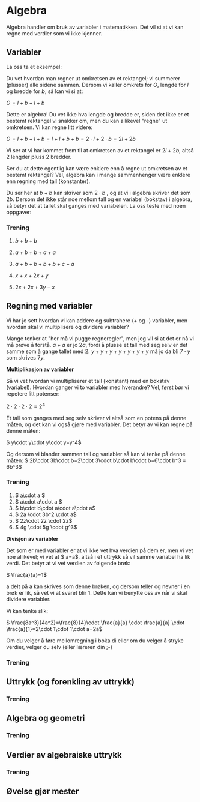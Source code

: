 # Algebra

Algebra handler om bruk av variabler i matematikken. Det vil si at vi kan regne med verdier som vi ikke kjenner. 

## Variabler

La oss ta et eksempel:

Du vet hvordan man regner ut omkretsen av et rektangel; vi summerer (plusser) alle sidene sammen. Dersom vi kaller omkrets for *O*, lengde for *l* og bredde for *b*, så kan vi si at:

$O=l+b+l+b$

Dette er algebra! Du vet ikke hva lengde og bredde er, siden det ikke er et bestemt rektangel vi snakker om, men du kan allikevel "regne" ut omkretsen. Vi kan regne litt videre:

$O=l+b+l+b=l+l+b+b=2\cdot l+2\cdot b=2l+2b$

Vi ser at vi har kommet frem til at omkretsen av et rektangel er $2l+2b$, altså 2 lengder pluss 2 bredder.

Ser du at dette egentlig kan være enklere enn å regne ut omkretsen av et bestemt rektangel? Vel, algebra kan i mange sammenhenger være enklere enn regning med tall (konstanter).

Du ser her at $b+b$ kan skriver som $2\cdot b$ , og at vi i algebra skriver det som $2b$. Dersom det ikke står noe mellom tall og en variabel (bokstav) i algebra, så betyr det at tallet skal ganges med variabelen. La oss teste med noen oppgaver:

### Trening

1. $b+b+b$

2. $a+b+b+a+a$

3. $a+b+b+b+b+c-a$

4. $x+x+2x+y$

5. $2x+2x+3y-x$

## Regning med variabler

Vi har jo sett hvordan vi kan addere og subtrahere (+ og -) variabler, men hvordan skal vi multiplisere og dividere variabler?

Mange tenker at "her må vi pugge regneregler", men jeg vil si at det er nå vi må prøve å forstå. $a+a$ er jo $2a$, fordi å plusse et tall med seg selv er det samme som å gange tallet med 2. $y+y+y+y+y+y+y$ må jo da bli $7\cdot y$ som skrives $7y$.

**Multiplikasjon av variabler**

Så vi vet hvordan vi multipliserer et tall (konstant) med en bokstav (variabel). Hvordan ganger vi to variabler med hverandre? Vel, først bør vi repetere litt potenser:

$2\cdot 2\cdot 2\cdot 2=2^4$

Et tall som ganges med seg selv skriver vi altså som en potens på denne måten, og det kan vi også gjøre med variabler. Det betyr av vi kan regne på denne måten:

$ y\cdot y\cdot y\cdot y=y^4$

Og dersom vi blander sammen tall og variabler så kan vi tenke på denne måten:
$ 2b\cdot 3b\cdot b=2\cdot 3\cdot b\cdot b\cdot b=6\cdot b^3 = 6b^3$

### Trening

1. $ a\cdot a $
2. $ a\cdot a\cdot a $
3. $ b\cdot b\cdot a\cdot a\cdot a$
4. $ 2a \cdot 3b^2 \cdot a$
5. $ 2z\cdot 2z \cdot 2z$
6. $ 4g \cdot 5g \cdot g^3$

**Divisjon av variabler**

Det som er med variabler er at vi ikke vet hva verdien på dem er, men vi vet noe allikevel; vi vet at $ a=a$, altså i et uttrykk så vil samme variabel ha lik verdi. Det betyr at vi vet verdien av følgende brøk:

$ \frac{a}{a}=1$

a delt på a kan skrives som denne brøken, og dersom teller og nevner i en brøk er lik, så vet vi at svaret blir 1. Dette kan  vi benytte oss av når vi skal dividere variabler.

Vi kan tenke slik:

$ \frac{8a^3}{4a^2}=\frac{8}{4}\cdot \frac{a}{a} \cdot \frac{a}{a} \cdot \frac{a}{1}=2\cdot 1\cdot 1\cdot a=2a$

Om du velger å føre mellomregning i boka di eller om du velger å stryke verdier, velger du selv (eller læreren din ;-)



### Trening

## Uttrykk (og forenkling av uttrykk)

### Trening


## Algebra og geometri

### Trening

## Verdier av algebraiske uttrykk

### Trening

## Øvelse gjør mester